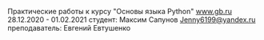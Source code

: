 Практические работы к курсу "Основы языка Python"
www.gb.ru 28.12.2020 - 01.02.2021
студент: Максим Сапунов Jenny6199@yandex.ru
преподаватель: Евгений Евтушенко
